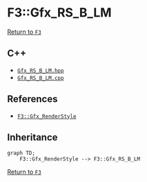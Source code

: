 # F3::Gfx_RS_B_LM

[Return to `F3`](/docs/F3.md)

## C++

- [`Gfx_RS_B_LM.hpp`](/c++/include/Gfx_RS_B_LM.hpp)
- [`Gfx_RS_B_LM.cpp`](/c++/source/Gfx_RS_B_LM.cpp)

## References

- [`F3::Gfx_RenderStyle`](/docs/F3/Gfx_RenderStyle.md)

## Inheritance

```mermaid
graph TD;
    F3::Gfx_RenderStyle --> F3::Gfx_RS_B_LM
```

[Return to `F3`](/docs/F3.md)